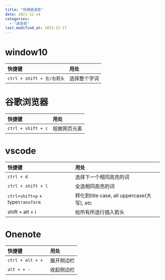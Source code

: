 ```yaml
---
title: "快捷键速查"
date: 2021-12-14
categories:
  - "速查表"
last_modified_at: 2021-12-17
---
```


# window10

| 快捷键 |  用处                       |  
|:-------| :--------------------------| 
|``ctrl + shift + 左/右箭头`` | 选择整个字词|

# 谷歌浏览器

| 快捷键 |  用处                       |  
|:-------| :--------------------------| 
|``ctrl + shift + c`` | 视察网页元素|

# vscode

| 快捷键 |  用处                       |  
|:-------| :--------------------------| 
|``ctrl + d`` | 选择下一个相同高亮的词|
|``ctrl + shift + l`` | 全选相同高亮的词|
|``ctrl+shift+p`` + type``transform``| 转化到title case, all uppercase(大写), etc|
|shift + alt + i| 给所有所选行插入箭头|

# Onenote

| 快捷键 |  用处                       |  
|:-------| :--------------------------| 
|``ctrl + alt + + `` | 展开侧边栏|
|``alt + + -`` | 收起侧边栏|
